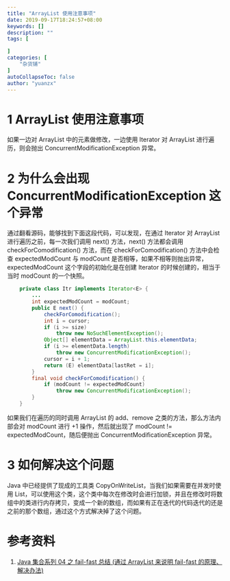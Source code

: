```yaml
---
title: "ArrayList 使用注意事项"
date: 2019-09-17T18:24:57+08:00
keywords: []
description: ""
tags: [

]
categories: [
    "杂货铺"
]
autoCollapseToc: false
author: "yuanzx"
---
```


# 1 ArrayList 使用注意事项

如果一边对 ArrayList 中的元素做修改，一边使用 Iterator 对 ArrayList 进行遍历，则会抛出 ConcurrentModificationException 异常。

# 2 为什么会出现 ConcurrentModificationException 这个异常

通过翻看源码，能够找到下面这段代码，可以发现，在通过 Iterator 对 ArrayList 进行遍历之前，每一次我们调用 next() 方法，next() 方法都会调用 checkForComodification() 方法，而在 checkForComodification() 方法中会检查 expectedModCount 与 modCount 是否相等，如果不相等则抛出异常，expectedModCount 这个字段的初始化是在创建 Iterator 的时候创建的，相当于当时 modCount 的一个快照。

```java
    private class Itr implements Iterator<E> {
        ...
        int expectedModCount = modCount;
        public E next() {
            checkForComodification();
            int i = cursor;
            if (i >= size)
                throw new NoSuchElementException();
            Object[] elementData = ArrayList.this.elementData;
            if (i >= elementData.length)
                throw new ConcurrentModificationException();
            cursor = i + 1;
            return (E) elementData[lastRet = i];
        }
        final void checkForComodification() {
            if (modCount != expectedModCount)
                throw new ConcurrentModificationException();
        }
    }
```

如果我们在遍历的同时调用 ArrayList 的 add、remove 之类的方法，那么方法内部会对 modCount 进行 +1 操作，然后就出现了 modCount != expectedModCount，随后便抛出 ConcurrentModificationException 异常。

# 3 如何解决这个问题

Java 中已经提供了现成的工具类 CopyOnWriteList，当我们如果需要在并发时使用 List，可以使用这个类，这个类中每次在修改时会进行加锁，并且在修改时将数组中的类进行内存拷贝，变成一个新的数组，而如果有正在迭代的代码迭代的还是之前的那个数组，通过这个方式解决掉了这个问题。

# 参考资料

1. [Java 集合系列 04 之 fail-fast 总结 (通过 ArrayList 来说明 fail-fast 的原理、解决办法)](https://www.cnblogs.com/skywang12345/p/3308762.html)